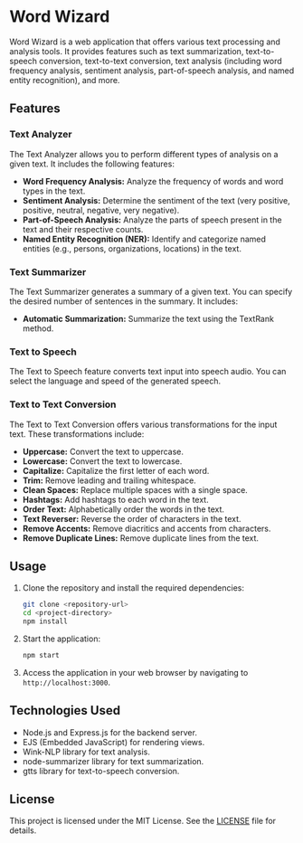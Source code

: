 # Word Wizard

Word Wizard is a web application that offers various text processing and analysis tools. It provides features such as text summarization, text-to-speech conversion, text-to-text conversion, text analysis (including word frequency analysis, sentiment analysis, part-of-speech analysis, and named entity recognition), and more.

## Features

### Text Analyzer

The Text Analyzer allows you to perform different types of analysis on a given text. It includes the following features:

- **Word Frequency Analysis:** Analyze the frequency of words and word types in the text.
- **Sentiment Analysis:** Determine the sentiment of the text (very positive, positive, neutral, negative, very negative).
- **Part-of-Speech Analysis:** Analyze the parts of speech present in the text and their respective counts.
- **Named Entity Recognition (NER):** Identify and categorize named entities (e.g., persons, organizations, locations) in the text.

### Text Summarizer

The Text Summarizer generates a summary of a given text. You can specify the desired number of sentences in the summary. It includes:

- **Automatic Summarization:** Summarize the text using the TextRank method.

### Text to Speech

The Text to Speech feature converts text input into speech audio. You can select the language and speed of the generated speech.

### Text to Text Conversion

The Text to Text Conversion offers various transformations for the input text. These transformations include:

- **Uppercase:** Convert the text to uppercase.
- **Lowercase:** Convert the text to lowercase.
- **Capitalize:** Capitalize the first letter of each word.
- **Trim:** Remove leading and trailing whitespace.
- **Clean Spaces:** Replace multiple spaces with a single space.
- **Hashtags:** Add hashtags to each word in the text.
- **Order Text:** Alphabetically order the words in the text.
- **Text Reverser:** Reverse the order of characters in the text.
- **Remove Accents:** Remove diacritics and accents from characters.
- **Remove Duplicate Lines:** Remove duplicate lines from the text.

## Usage

1. Clone the repository and install the required dependencies:

   ```bash
   git clone <repository-url>
   cd <project-directory>
   npm install
   ```

2. Start the application:

   ```bash
   npm start
   ```

3. Access the application in your web browser by navigating to `http://localhost:3000`.

## Technologies Used

- Node.js and Express.js for the backend server.
- EJS (Embedded JavaScript) for rendering views.
- Wink-NLP library for text analysis.
- node-summarizer library for text summarization.
- gtts library for text-to-speech conversion.

## License

This project is licensed under the MIT License. See the [LICENSE](/LICENSE) file for details.
